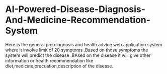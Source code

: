 # AI-Powered-Disease-Diagnosis-And-Medicine-Recommendation-System
Here is the general pre diagnosis and health advice web application system where it involve limit of 20 symptoms .Based on those symptoms the system will predict the disease .BAsed on the disease it will give other information or health recommendation like diet,medicine,precuation,description of the disease.
